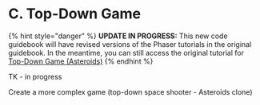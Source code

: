 # C. Top-Down Game

{% hint style="danger" %}
**UPDATE IN PROGRESS:** This new code guidebook will have revised versions of the Phaser tutorials in the original guidebook. In the meantime, you can still access the original tutorial for [Top-Down Game \(Asteroids\)](https://docs.idew.org/video-game/project-outline/1-6-phaser-practice-2-top-down-game)
{% endhint %}



TK - in progress

Create a more complex game \(top-down space shooter - Asteroids clone\)

